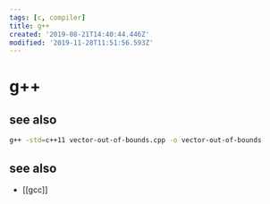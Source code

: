 ```yaml
---
tags: [c, compiler]
title: g++
created: '2019-08-21T14:40:44.446Z'
modified: '2019-11-28T11:51:56.593Z'
---
```


# g++

## see also
```sh
g++ -std=c++11 vector-out-of-bounds.cpp -o vector-out-of-bounds
```

## see also
- [[gcc]]

